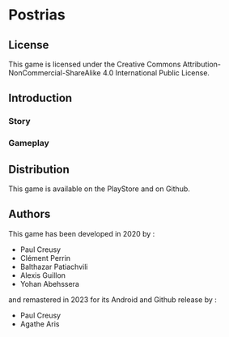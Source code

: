 # Postrias

## License

This game is licensed under the Creative Commons Attribution-NonCommercial-ShareAlike 4.0 International Public License.

## Introduction

### Story

### Gameplay

## Distribution

This game is available on the PlayStore and on Github.

## Authors

This game has been developed in 2020 by :

- Paul Creusy
- Clément Perrin
- Balthazar Patiachvili
- Alexis Guillon
- Yohan Abehssera

and remastered in 2023 for its Android and Github release by :

- Paul Creusy
- Agathe Aris